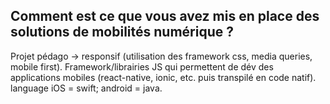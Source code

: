 ## Comment est ce que vous avez mis en place des solutions de mobilités numérique ?   
Projet pédago -> responsif (utilisation des framework css, media queries, mobile first). Framework/librairies JS qui permettent de dév des applications mobiles (react-native, ionic, etc. puis transpilé en code natif). language iOS = swift; android = java.
